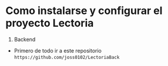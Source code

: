 # Como instalarse y configurar el proyecto Lectoria

1. Backend

- Primero de todo ir a este repositorio `https://github.com/joss0102/LectoriaBack`

